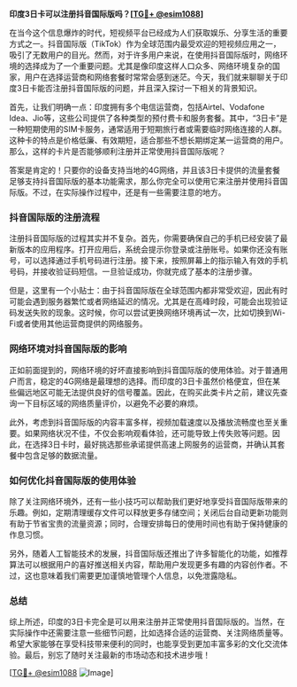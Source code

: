 **印度3日卡可以注册抖音国际版吗？[[TG💪+ @esim1088](https://t.me/s/esim1088)]**

在当今这个信息爆炸的时代，短视频平台已经成为人们获取娱乐、分享生活的重要方式之一。抖音国际版（TikTok）作为全球范围内最受欢迎的短视频应用之一，吸引了无数用户的目光。然而，对于许多用户来说，在使用抖音国际版时，网络环境的选择成为了一个重要问题。尤其是像印度这样人口众多、网络环境复杂的国家，用户在选择运营商和网络套餐时常常会感到迷茫。今天，我们就来聊聊关于印度3日卡能否注册抖音国际版的问题，并且深入探讨一下相关的背景知识。

首先，让我们明确一点：印度拥有多个电信运营商，包括Airtel、Vodafone Idea、Jio等，这些公司提供了各种类型的预付费卡和服务套餐。其中，“3日卡”是一种短期使用的SIM卡服务，通常适用于短期旅行者或需要临时网络连接的人群。这种卡的特点是价格低廉、有效期短，适合那些不想长期绑定某一运营商的用户。那么，这样的卡片是否能够顺利注册并正常使用抖音国际版呢？

答案是肯定的！只要你的设备支持当地的4G网络，并且该3日卡提供的流量套餐足够支持抖音国际版的基本功能需求，那么你完全可以使用它来注册并使用抖音国际版。不过，在实际操作过程中，还是有一些需要注意的地方。

### 抖音国际版的注册流程

注册抖音国际版的过程其实并不复杂。首先，你需要确保自己的手机已经安装了最新版本的应用程序。打开应用后，系统会提示你登录或注册账号。如果你还没有账号，可以选择通过手机号码进行注册。接下来，按照屏幕上的指示输入有效的手机号码，并接收验证码短信。一旦验证成功，你就完成了基本的注册步骤。

但是，这里有一个小贴士：由于抖音国际版在全球范围内都非常受欢迎，因此有时可能会遇到服务器繁忙或者网络延迟的情况。尤其是在高峰时段，可能会出现验证码发送失败的现象。这时候，你可以尝试更换网络环境再试一次，比如切换到Wi-Fi或者使用其他运营商提供的网络服务。

### 网络环境对抖音国际版的影响

正如前面提到的，网络环境的好坏直接影响到抖音国际版的使用体验。对于普通用户而言，稳定的4G网络是最理想的选择。而印度的3日卡虽然价格便宜，但在某些偏远地区可能无法提供良好的信号覆盖。因此，在购买此类卡片之前，建议先查询一下目标区域的网络质量评价，以避免不必要的麻烦。

此外，考虑到抖音国际版的内容丰富多样，视频加载速度以及播放流畅度也至关重要。如果网络状况不佳，不仅会影响观看体验，还可能导致上传失败等问题。因此，在选择3日卡时，最好挑选那些承诺提供高速上网服务的运营商，并确认其套餐中包含足够的数据流量。

### 如何优化抖音国际版的使用体验

除了关注网络环境外，还有一些小技巧可以帮助我们更好地享受抖音国际版带来的乐趣。例如，定期清理缓存文件可以释放更多存储空间；关闭后台自动更新功能则有助于节省宝贵的流量资源；同时，合理安排每日的使用时间也有助于保持健康的作息习惯。

另外，随着人工智能技术的发展，抖音国际版还推出了许多智能化的功能，如推荐算法可以根据用户的喜好推送相关内容，帮助用户发现更多有趣的内容创作者。不过，这也意味着我们需要更加谨慎地管理个人信息，以免泄露隐私。

### 总结

综上所述，印度的3日卡完全是可以用来注册并正常使用抖音国际版的。当然，在实际操作中还需要注意一些细节问题，比如选择合适的运营商、关注网络质量等。希望大家能够在享受科技带来便利的同时，也能享受到更加丰富多彩的文化交流体验。最后，别忘了随时关注最新的市场动态和技术进步哦！

[[TG💪+ @esim1088](https://t.me/s/esim1088) ![Image](https://i.postimg.cc/4NQfJmqS/Snipaste-2025-05-13-00-14-12.png)]